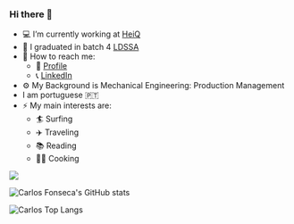 ### Hi there 👋

- :computer: I’m currently working at [HeiQ](https://heiq.com/services/)
- :abacus: I graduated in batch 4 [LDSSA](https://www.lisbondatascience.org/)
- :postbox: How to reach me:
  - :e-mail: [Profile](https://ecarlosfonseca.github.io/)
  - :telephone_receiver: [LinkedIn](https://www.linkedin.com/in/ecarlosfonseca/)
- :gear: My Background is Mechanical Engineering: Production Management
- I am portuguese   :portugal:
- ⚡ My main interests are:
  - :surfer: Surfing
  - :airplane: Traveling
  - :books: Reading 
  - :cook: Cooking
  
![](https://komarev.com/ghpvc/?username=ecarlosfonseca&color=blue)

![Carlos Fonseca's GitHub stats](https://github-readme-stats.vercel.app/api?username=ecarlosfonseca&show_icons=true&hide=prs&hide=issues&hide=contribs&theme=transparent)

![Carlos Top Langs](https://github-readme-stats.vercel.app/api/top-langs/?username=ecarlosfonseca&langs_count=3)
